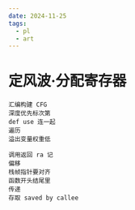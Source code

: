```yaml
---
date: 2024-11-25
tags: 
  - pl
  - art
---
```


# 定风波·分配寄存器

<!--truncate-->

```
汇编构建 CFG
深度优先标次第
def use 连一起
遍历
溢出变量权重低

调用返回 ra 记
偏移
栈帧指针要对齐
函数开头结尾里
传递
存取 saved by callee
```